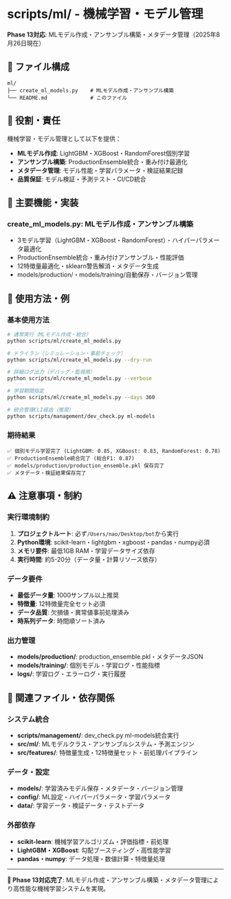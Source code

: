 # scripts/ml/ - 機械学習・モデル管理

**Phase 13対応**: MLモデル作成・アンサンブル構築・メタデータ管理（2025年8月26日現在）

## 📂 ファイル構成

```
ml/
├── create_ml_models.py    # MLモデル作成・アンサンブル構築
└── README.md              # このファイル
```

## 🎯 役割・責任

機械学習・モデル管理として以下を提供：
- **MLモデル作成**: LightGBM・XGBoost・RandomForest個別学習
- **アンサンブル構築**: ProductionEnsemble統合・重み付け最適化
- **メタデータ管理**: モデル性能・学習パラメータ・検証結果記録
- **品質保証**: モデル検証・予測テスト・CI/CD統合

## 🤖 主要機能・実装

### **create_ml_models.py**: MLモデル作成・アンサンブル構築
- 3モデル学習（LightGBM・XGBoost・RandomForest）・ハイパーパラメータ最適化
- ProductionEnsemble統合・重み付けアンサンブル・性能評価
- 12特徴量最適化・sklearn警告解消・メタデータ生成
- models/production/・models/training/自動保存・バージョン管理

## 🔧 使用方法・例

### **基本使用方法**
```bash
# 通常実行（MLモデル作成・統合）
python scripts/ml/create_ml_models.py

# ドライラン（シミュレーション・事前チェック）
python scripts/ml/create_ml_models.py --dry-run

# 詳細ログ出力（デバッグ・監視用）
python scripts/ml/create_ml_models.py --verbose

# 学習期間指定
python scripts/ml/create_ml_models.py --days 360

# 統合管理CLI経由（推奨）
python scripts/management/dev_check.py ml-models
```

### **期待結果**
```
✅ 個別モデル学習完了 (LightGBM: 0.85, XGBoost: 0.83, RandomForest: 0.78)
✅ ProductionEnsemble統合完了 (総合F1: 0.87)
✅ models/production/production_ensemble.pkl 保存完了
✅ メタデータ・検証結果保存完了
```

## ⚠️ 注意事項・制約

### **実行環境制約**
1. **プロジェクトルート**: 必ず`/Users/nao/Desktop/bot`から実行
2. **Python環境**: scikit-learn・lightgbm・xgboost・pandas・numpy必須
3. **メモリ要件**: 最低1GB RAM・学習データサイズ依存
4. **実行時間**: 約5-20分（データ量・計算リソース依存）

### **データ要件**
- **最低データ量**: 1000サンプル以上推奨
- **特徴量**: 12特徴量完全セット必須
- **データ品質**: 欠損値・異常値事前処理済み
- **時系列データ**: 時間順ソート済み

### **出力管理**
- **models/production/**: production_ensemble.pkl・メタデータJSON
- **models/training/**: 個別モデル・学習ログ・性能指標
- **logs/**: 学習ログ・エラーログ・実行履歴

## 🔗 関連ファイル・依存関係

### **システム統合**
- **scripts/management/**: dev_check.py ml-models統合実行
- **src/ml/**: MLモデルクラス・アンサンブルシステム・予測エンジン
- **src/features/**: 特徴量生成・12特徴量セット・前処理パイプライン

### **データ・設定**
- **models/**: 学習済みモデル保存・メタデータ・バージョン管理
- **config/**: ML設定・ハイパーパラメータ・学習パラメータ
- **data/**: 学習データ・検証データ・テストデータ

### **外部依存**
- **scikit-learn**: 機械学習アルゴリズム・評価指標・前処理
- **LightGBM・XGBoost**: 勾配ブースティング・高性能学習
- **pandas・numpy**: データ処理・数値計算・特徴量処理

---

**🎯 Phase 13対応完了**: MLモデル作成・アンサンブル構築・メタデータ管理により高性能な機械学習システムを実現。